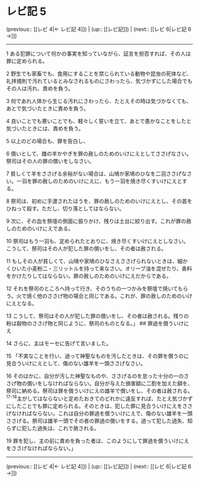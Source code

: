 # レビ記 5

(previous:: [[レビ 4|← レビ記 4]]) | (up:: [[レビ記]]) | (next:: [[レビ 6|レビ記 6 →]])

***




1 
ある犯罪について何かの事実を知っていながら、証言を拒否すれば、その人は罪に定められる。 



2 
野生でも家畜でも、食用にすることを禁じられている動物や昆虫の死体など、礼拝規則で汚れているとみなされるものにさわったら、気づかずにした場合でもその人は汚れ、責めを負う。 



3 
何であれ人体から生じる汚れにさわったら、たとえその時は気づかなくても、あとで気づいたときに責めを負う。 



4 
良いことでも悪いことでも、軽々しく誓いを立て、あとで愚かなことをしたと気づいたときには、責めを負う。 



5 
以上のどの場合も、罪を告白し、 



6 
償いとして、雌の羊かやぎを罪の赦しのためのいけにえとしてささげなさい。祭司はその人の罪の償いをしなさい。 



7 
貧しくて羊をささげる余裕がない場合は、山鳩か家鳩のひなを二羽ささげなさい。一羽を罪の赦しのためのいけにえに、もう一羽を焼き尽くすいけにえとする。 



8 
祭司は、初めに手渡されたほうを、罪の赦しのためのいけにえとし、その首をひねって殺す。ただし、切り落としてはならない。 



9 
次に、その血を祭壇の側面に振りかけ、残りは土台に絞り出す。これが罪の赦しのためのいけにえである。 



10 
祭司はもう一羽も、定められたとおりに、焼き尽くすいけにえとしなさい。こうして、祭司はその人が犯した罪の償いをし、その者は赦される。 



11 
もしその人が貧しくて、山鳩や家鳩のひなさえささげられないときは、細かくひいた小麦粉二・三リットルを持って来なさい。オリーブ油を混ぜたり、香料をかけたりしてはならない。罪の赦しのためのいけにえだからである。 



12 
それを祭司のところへ持って行き、そのうちの一つかみを祭壇で焼いてもらう。火で焼く他のささげ物の場合と同じである。これが、罪の赦しのためのいけにえとなる。 



13 
こうして、祭司はその人が犯した罪の償いをし、その者は赦される。残りの粉は穀物のささげ物と同じように、祭司のものとなる。」 ## 罪過を償ういけにえ 



14 
さらに、主はモーセに告げて言いました。 



15 
「不実なことを行い、過って神聖なものを汚したときは、その罪を償うのに見合ういけにえとして、傷のない雄羊を一頭ささげなさい。 



16 
そのほかに、自分が汚した神聖なものや、ささげるのを怠った十分の一のささげ物の償いをしなければならない。自分が与えた損害額に二割を加えた額を、祭司に納める。祭司は罪を償ういけにえの雄羊で償いをし、その者は赦される。 <sup class="versenum">17-18</sup>主がしてはならないと定めたおきてのどれかに違反すれば、たとえ気づかずにしたことでも罪に定められる。そのときは、犯した罪に見合ういけにえをささげなければならない。これは自分の罪過を償ういけにえで、傷のない雄羊を一頭ささげる。祭司は雄羊一頭でその者の罪過の償いをする。過って犯した過失、知らずに犯した過失は、これで赦される。 



19 
罪を犯し、主の前に責めを負った者は、このようにして罪過を償ういけにえをささげなければならない。」

***

(previous:: [[レビ 4|← レビ記 4]]) | (up:: [[レビ記]]) | (next:: [[レビ 6|レビ記 6 →]])
